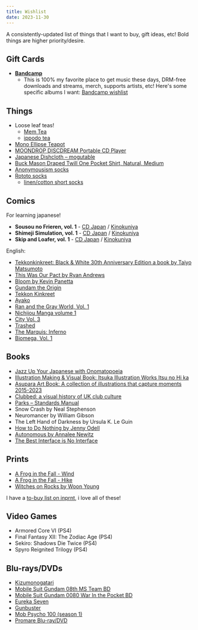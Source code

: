 ```yaml
---
title: Wishlist
date: 2023-11-30
---
```

A consistently-updated list of things that I want to buy, gift ideas, etc! Bold things are higher priority/desire.

## Gift Cards
- **[Bandcamp](https://bandcamp.com/gift_cards)**
  - This is 100% my favorite place to get music these days, DRM-free downloads and streams, merch, supports artists, etc! Here's some specific albums I want: [Bandcamp wishlist](https://bandcamp.com/nathanwentworth/wishlist)

## Things

- Loose leaf teas!
  - [Mem Tea](https://www.memteaimports.com/)
  - [ippodo tea](https://ippodotea.com/)
- [Mono Ellipse Teapot](https://mono.de/en/Mono-Ellipse-teapot/33300)
- [MOONDROP DISCDREAM Portable CD Player](https://shenzhenaudio.com/products/moondrop-discdream-portable-cd-player)
- [Japanese Dishcloth – mogutable](https://mogutable.com/collections/linens/products/japanese-dishcloth?variant=44289587904749)
- [Buck Mason Draped Twill One Pocket Shirt, Natural, Medium](https://www.buckmason.com/products/natural-draped-twill-one-pocket-shirt?variant=31979307466835)
- [Anonymousism socks](https://anonymousism.com/collections/20aw-collection/products/light-weight-slub-crew-1)
- [Rototo socks](https://www.haku-clothing.com/en_US/men%27s/brands/r1334-loose-pile-crew-socks/010879-0-01.html)
  - [linen/cotton short socks](https://www.haku-clothing.com/en_US/men%27s/brands/r1462-short-linen-cotton-ribbed-socks/010581-0-01.html?dwvar_010581-0-01_color=Grayge&quantity=1)

## Comics

For learning japanese!

- **Sousou no Frieren, vol. 1** - [CD Japan](https://www.cdjapan.co.jp/product/NEOBK-2859436) / [Kinokuniya](https://united-states.kinokuniya.com/bw/9784098501809)
- **Shimeji Simulation, vol. 1** - [CD Japan](https://www.cdjapan.co.jp/product/NEOBK-2450597) / [Kinokuniya](https://united-states.kinokuniya.com/bw/9784040642918)
- **Skip and Loafer, vol. 1** - [CD Japan](https://www.cdjapan.co.jp/product/NEOBK-2665096) / [Kinokuniya](https://united-states.kinokuniya.com/bw/9784065142097)


English:

- [Tekkonkinkreet: Black &amp; White 30th Anniversary Edition a book by Taiyo Matsumoto](https://bookshop.org/p/books/tekkonkinkreet-black-white-30th-anniversary-edition-taiyo-matsumoto/19805909)
- [This Was Our Pact by Ryan Andrews](https://us.macmillan.com/books/9781626720534?utm_source=socialmedia&utm_medium=socialpost&utm_term=na-thiswasourpactsocial&utm_content=na-buy-buynow&utm_campaign=9781626720534)
- [Bloom by Kevin Panetta](https://www.powells.com/book/bloom-9781626726413?partnerid=33241)
- [Gundam the Origin](http://www.vertical-inc.com/books/gundam.html)
- [Tekkon Kinkreet](https://www.viz.com/read/manga/product/tekkonkinkreet-black-white/7203)
- [Ayako](http://www.vertical-inc.com/books/ayako.html)
- [Ran and the Gray World, Vol. 1](https://www.viz.com/read/manga/ran-and-the-gray-world-volume-1/product/5731)
- [Nichijou Manga volume 1](https://www.rightstufanime.com/Nichijou-Manga-01)
- [City Vol. 3](http://www.vertical-comics.com/books/city_03.php)
- [Trashed](https://www.indiebound.org/book/9781419714542)
- [The Marquis: Inferno](https://www.darkhorse.com/Books/15-859/The-Marquis-Inferno-TPB)
- [Biomega, Vol. 1](https://www.viz.com/read/manga/biomega-volume-1/product/2255)

## Books

- [Jazz Up Your Japanese with Onomatopoeia](https://archive.kodansha.us/book/jazz-up-your-japanese-with-onomatopoeia/)
- [Illustration Making & Visual Book: Itsuka Illustration Works Itsu no Hi ka](https://www.cdjapan.co.jp/product/NEOBK-2804922)
- [Asupara Art Book: A collection of illustrations that capture moments 2015-2023](https://www.cdjapan.co.jp/product/NEOBK-2833016)
- [Clubbed: a visual history of UK club culture](https://www.f37foundry.com/goods/clubbed)
- [Parks – Standards Manual](https://standardsmanual.com/products/parks)
- Snow Crash by Neal Stephenson
- Neuromancer by William Gibson
- The Left Hand of Darkness by Ursula K. Le Guin
- [How to Do Nothing by Jenny Odell](https://www.penguinrandomhouse.com/books/600671/how-to-do-nothing-by-jenny-odell/9781612197494/)
- [Autonomous by Annalee Newitz](https://us.macmillan.com/books/9780765392077)
- [The Best Interface is No Interface](http://www.nointerface.com/)

## Prints

- [A Frog in the Fall - Wind](https://www.gallerynucleus.com/detail/37234/)
- [A Frog in the Fall - Hike](https://www.gallerynucleus.com/detail/37233/)
- [Witches on Rocks by Woon Young](https://woonyoung.bigcartel.com/product/witches-on-the-mountain)

I have a [to-buy list on inprnt](https://www.inprnt.com/collections/nathanwentworth/favorites/), i love all of these!

## Video Games

- Armored Core VI (PS4)
- Final Fantasy XII: The Zodiac Age (PS4)
- Sekiro: Shadows Die Twice (PS4)
- Spyro Reignited Trilogy (PS4)

## Blu-rays/DVDs

- [Kizumonogatari](https://www.animecornerstore.com/kizumonogatari.html)
- [Mobile Suit Gundam 08th MS Team BD](https://www.rightstufanime.com/Mobile-Suit-Gundam-08th-MS-Team-Blu-ray)
- [Mobile Suit Gundam 0080 War In the Pocket BD](https://www.rightstufanime.com/Mobile-Suit-Gundam-0080-War-In-the-Pocket-Blu-ray)
- [Eureka Seven](https://www.animecornerstore.com/eureka7.html)
- [Gunbuster](https://www.animecornerstore.com/gubovase.html)
- [Mob Psycho 100 (season 1)](https://www.animecornerstore.com/mobpsycho100.html)
- [Promare Blu-ray/DVD](https://www.animecornerstore.com/promare.html)

